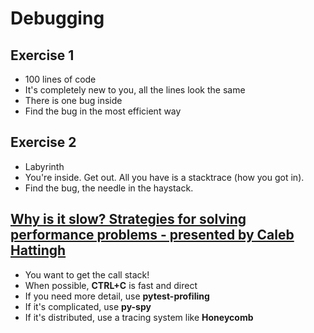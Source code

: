 # Debugging
## Exercise 1
* 100 lines of code
* It's completely new to you, all the lines look the same
* There is one bug inside
* Find the bug in the most efficient way

## Exercise 2
* Labyrinth
* You're inside. Get out. All you have is a stacktrace (how you got in). 
* Find the bug, the needle in the haystack.

## [Why is it slow? Strategies for solving performance problems - presented by Caleb Hattingh](https://www.youtube.com/watch?v=3BnGyoyhSmM)
* You want to get the call stack!
* When possible, **CTRL+C** is fast and direct
* If you need more detail, use **pytest-profiling**
* If it's complicated, use **py-spy**
* If it's distributed, use a tracing system like **Honeycomb**
